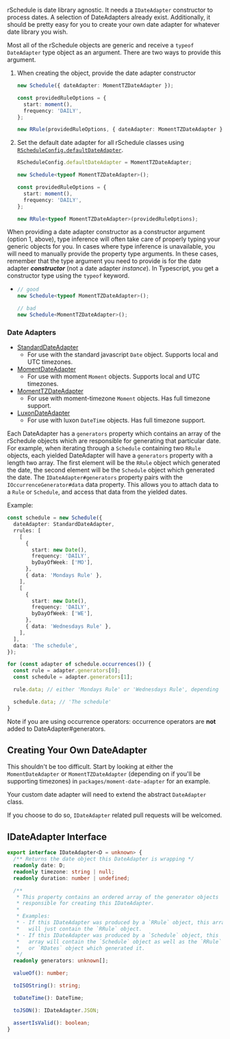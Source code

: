 rSchedule is date library agnostic. It needs a `IDateAdapter` constructor to process dates. A selection of DateAdapters already exist. Additionally, it should be pretty easy for you to create your own date adapter for whatever date library you wish.

Most all of the rSchedule objects are generic and receive a `typeof DateAdapter` type object as an argument. There are two ways to provide this argument.

1. When creating the object, provide the date adapter constructor

   ```typescript
   new Schedule({ dateAdapter: MomentTZDateAdapter });

   const providedRuleOptions = {
     start: moment(),
     frequency: 'DAILY',
   };

   new RRule(providedRuleOptions, { dateAdapter: MomentTZDateAdapter });
   ```

2. Set the default date adapter for all rSchedule classes using [`RScheduleConfig.defaultDateAdapter`](../usage/rschedule-config/#defaultDateAdapter).

   ```typescript
   RScheduleConfig.defaultDateAdapter = MomentTZDateAdapter;

   new Schedule<typeof MomentTZDateAdapter>();

   const providedRuleOptions = {
     start: moment(),
     frequency: 'DAILY',
   };

   new RRule<typeof MomentTZDateAdapter>(providedRuleOptions);
   ```

When providing a date adapter constructor as a constructor argument (option 1, above), type inference will often take care of properly typing your generic objects for you. In cases where type inference is unavailable, you will need to manually provide the property type arguments. In these cases, remember that the type argument you need to provide is for the date adapter **_constructor_** (not a date adapter _instance_). In Typescript, you get a constructor type using the `typeof` keyword.

- ```typescript
  // good
  new Schedule<typeof MomentTZDateAdapter>();

  // bad
  new Schedule<MomentTZDateAdapter>();
  ```

### Date Adapters

- [StandardDateAdapter](./standard-date-adapter)
  - For use with the standard javascript `Date` object. Supports local and UTC timezones.
- [MomentDateAdapter](./moment-date-adapter)
  - For use with moment `Moment` objects. Supports local and UTC timezones.
- [MomentTZDateAdapter](./moment-tz-date-adapter)
  - For use with moment-timezone `Moment` objects. Has full timezone support.
- [LuxonDateAdapter](./luxon-date-adapter)
  - For use with luxon `DateTime` objects. Has full timezone support.

Each DateAdapter has a `generators` property which contains an array of the rSchedule objects which are responsible for generating that particular date. For example, when iterating through a `Schedule` containing two `RRule` objects, each yielded DateAdapter will have a `generators` property with a length two array. The first element will be the `RRule` object which generated the date, the second element will be the `Schedule` object which generated the date. The `IDateAdapter#generators` property pairs with the `IOccurrenceGenerator#data` data property. This allows you to attach data to a `Rule` or `Schedule`, and access that data from the yielded dates.

Example:

```typescript
const schedule = new Schedule({
  dateAdapter: StandardDateAdapter,
  rrules: [
    [
      {
        start: new Date(),
        frequency: 'DAILY',
        byDayOfWeek: ['MO'],
      },
      { data: 'Mondays Rule' },
    ],
    [
      {
        start: new Date(),
        frequency: 'DAILY',
        byDayOfWeek: ['WE'],
      },
      { data: 'Wednesdays Rule' },
    ],
  ],
  data: 'The schedule',
});

for (const adapter of schedule.occurrences()) {
  const rule = adapter.generators[0];
  const schedule = adapter.generators[1];

  rule.data; // either 'Mondays Rule' or 'Wednesdays Rule', depending

  schedule.data; // 'The schedule'
}
```

Note if you are using occurrence operators: occurrence operators are **not** added to DateAdapter#generators.

## Creating Your Own DateAdapter

This shouldn't be too difficult. Start by looking at either the `MomentDateAdapter` or `MomentTZDateAdapter` (depending on if you'll be supporting timezones) in `packages/moment-date-adapter` for an example.

Your custom date adapter will need to extend the abstract `DateAdapter` class.

If you choose to do so, `IDateAdapter` related pull requests will be welcomed.

## IDateAdapter Interface

```typescript
export interface IDateAdapter<D = unknown> {
  /** Returns the date object this DateAdapter is wrapping */
  readonly date: D;
  readonly timezone: string | null;
  readonly duration: number | undefined;

  /**
   * This property contains an ordered array of the generator objects
   * responsible for creating this IDateAdapter.
   *
   * Examples:
   * - If this IDateAdapter was produced by a `RRule` object, this array
   *   will just contain the `RRule` object.
   * - If this IDateAdapter was produced by a `Schedule` object, this
   *   array will contain the `Schedule` object as well as the `RRule`
   *   or `RDates` object which generated it.
   */
  readonly generators: unknown[];

  valueOf(): number;

  toISOString(): string;

  toDateTime(): DateTime;

  toJSON(): IDateAdapter.JSON;

  assertIsValid(): boolean;
}
```